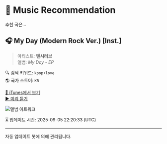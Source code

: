 
# 🎵 Music Recommendation

추천 곡은...

## 🎧 My Day (Modern Rock Ver.) [Inst.]  
> 아티스트: **텐시러브**  
> 앨범: _My Day - EP_  

🔍 검색 키워드: `kpop+love`  
🌎 국가 스토어: `KR`

[🔗 iTunes에서 보기](https://music.apple.com/kr/album/my-day-modern-rock-ver-inst/1008618575?i=1008618583&uo=4)  
[▶️ 미리 듣기](https://audio-ssl.itunes.apple.com/itunes-assets/Music7/v4/8e/16/f6/8e16f6e0-ef03-86f7-dea5-050d14d6d58c/mzaf_2767646294742145865.plus.aac.p.m4a)

![앨범 아트워크](https://is1-ssl.mzstatic.com/image/thumb/Music7/v4/68/eb/79/68eb796b-4a36-d02b-3b26-298f22dcebad/tensi.jpg/100x100bb.jpg)

⏳ 업데이트 시간: 2025-09-05 22:20:33 (UTC)

---
자동 업데이트 봇에 의해 관리됩니다.
